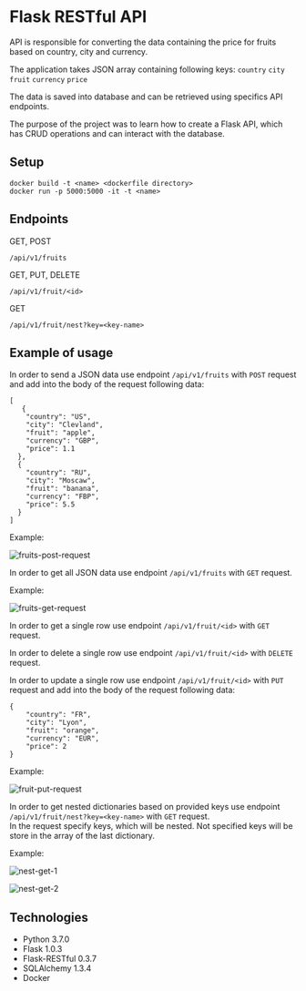 # Flask RESTful API

API is responsible for converting the data containing the price for fruits based on country, city and currency. 

The application takes JSON array containing following keys:
`country`
`city`
`fruit`
`currency`
`price`

The data is saved into database and can be retrieved using specifics API endpoints.

The purpose of the project was to learn how to create a Flask API, which has CRUD operations and can interact with the database.

## Setup
```buildoutcfg
docker build -t <name> <dockerfile directory>
docker run -p 5000:5000 -it -t <name>
```

## Endpoints

GET, POST
```
/api/v1/fruits
```
GET, PUT, DELETE
```buildoutcfg
/api/v1/fruit/<id>
```
GET
```
/api/v1/fruit/nest?key=<key-name>
```

## Example of usage

In order to send a JSON data use endpoint `/api/v1/fruits` with `POST` request and add into the body of the request following data:

```
[
   {
    "country": "US",
    "city": "Clevland",
    "fruit": "apple",
    "currency": "GBP",
    "price": 1.1
  },
  {
    "country": "RU",
    "city": "Moscaw",
    "fruit": "banana",
    "currency": "FBP",
    "price": 5.5
  }
]
```

Example:

![fruits-post-request](https://user-images.githubusercontent.com/32844693/59459996-56ec4a80-8e1e-11e9-8682-9eed151f2f0e.PNG)

In order to get all JSON data use endpoint `/api/v1/fruits` with `GET` request.

Example:

![fruits-get-request](https://user-images.githubusercontent.com/32844693/59461134-f7436e80-8e20-11e9-9698-a7100a1ec7c9.PNG)

In order to get a single row use endpoint `/api/v1/fruit/<id>` with `GET` request.

In order to delete a single row use endpoint `/api/v1/fruit/<id>` with `DELETE` request.

In order to update a single row use endpoint `/api/v1/fruit/<id>` with `PUT` request and add into the body of the request following data:

```buildoutcfg
{
    "country": "FR",
    "city": "Lyon",
    "fruit": "orange",
    "currency": "EUR",
    "price": 2
}
```

Example:

![fruit-put-request](https://user-images.githubusercontent.com/32844693/59459762-de858980-8e1d-11e9-95bd-b1489d349b2d.PNG)

In order to get nested dictionaries based on provided keys use endpoint `/api/v1/fruit/nest?key=<key-name>` with `GET` request.
<br/>
In the request specify keys, which will be nested. Not specified keys will be store in the array of the last dictionary.

Example:

![nest-get-1](https://user-images.githubusercontent.com/32844693/59461899-c7956600-8e22-11e9-83ad-c6eaf53ae2d3.PNG)

![nest-get-2](https://user-images.githubusercontent.com/32844693/59461904-c95f2980-8e22-11e9-9df2-d03ca9cd712a.PNG)

## Technologies

* Python 3.7.0
* Flask 1.0.3
* Flask-RESTful 0.3.7
* SQLAlchemy 1.3.4
* Docker